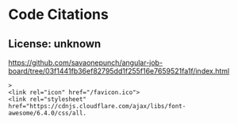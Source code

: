# Code Citations

## License: unknown
https://github.com/savaonepunch/angular-job-board/tree/03f1441fb36ef82795dd1f255f16e7659521fa1f/index.html

```
>
<link rel="icon" href="/favicon.ico">
<link rel="stylesheet" href="https://cdnjs.cloudflare.com/ajax/libs/font-awesome/6.4.0/css/all.
```

